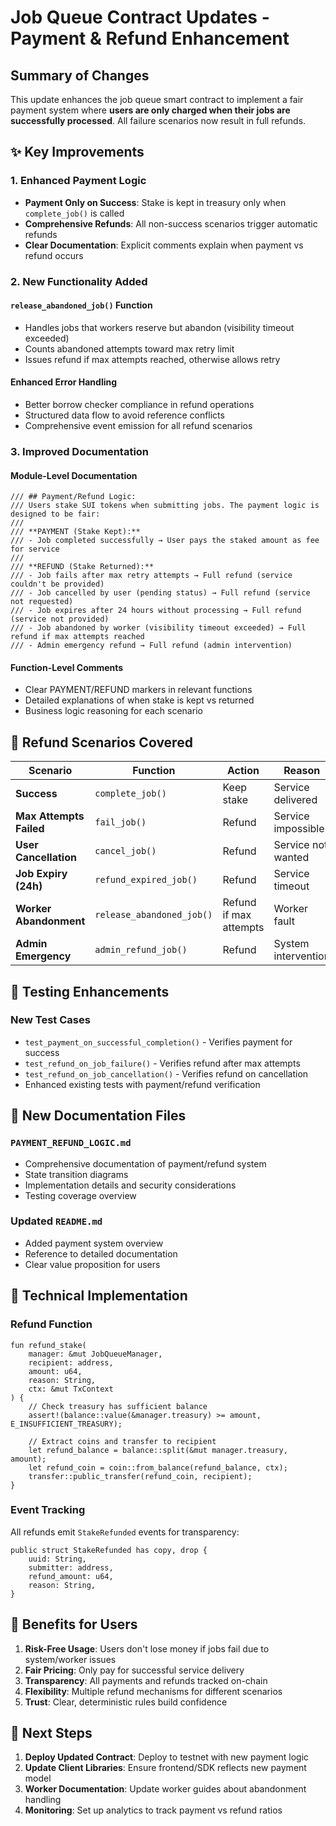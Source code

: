 # Job Queue Contract Updates - Payment & Refund Enhancement

## Summary of Changes

This update enhances the job queue smart contract to implement a fair payment system where **users are only charged when their jobs are successfully processed**. All failure scenarios now result in full refunds.

## ✨ Key Improvements

### 1. Enhanced Payment Logic
- **Payment Only on Success**: Stake is kept in treasury only when `complete_job()` is called
- **Comprehensive Refunds**: All non-success scenarios trigger automatic refunds
- **Clear Documentation**: Explicit comments explain when payment vs refund occurs

### 2. New Functionality Added

#### `release_abandoned_job()` Function
- Handles jobs that workers reserve but abandon (visibility timeout exceeded)
- Counts abandoned attempts toward max retry limit
- Issues refund if max attempts reached, otherwise allows retry

#### Enhanced Error Handling
- Better borrow checker compliance in refund operations
- Structured data flow to avoid reference conflicts
- Comprehensive event emission for all refund scenarios

### 3. Improved Documentation

#### Module-Level Documentation
```move
/// ## Payment/Refund Logic:
/// Users stake SUI tokens when submitting jobs. The payment logic is designed to be fair:
/// 
/// **PAYMENT (Stake Kept):**
/// - Job completed successfully → User pays the staked amount as fee for service
/// 
/// **REFUND (Stake Returned):**
/// - Job fails after max retry attempts → Full refund (service couldn't be provided)
/// - Job cancelled by user (pending status) → Full refund (service not requested)
/// - Job expires after 24 hours without processing → Full refund (service not provided)
/// - Job abandoned by worker (visibility timeout exceeded) → Full refund if max attempts reached
/// - Admin emergency refund → Full refund (admin intervention)
```

#### Function-Level Comments
- Clear PAYMENT/REFUND markers in relevant functions
- Detailed explanations of when stake is kept vs returned
- Business logic reasoning for each scenario

## 🔄 Refund Scenarios Covered

| Scenario | Function | Action | Reason |
|----------|----------|--------|---------|
| **Success** | `complete_job()` | Keep stake | Service delivered |
| **Max Attempts Failed** | `fail_job()` | Refund | Service impossible |
| **User Cancellation** | `cancel_job()` | Refund | Service not wanted |
| **Job Expiry (24h)** | `refund_expired_job()` | Refund | Service timeout |
| **Worker Abandonment** | `release_abandoned_job()` | Refund if max attempts | Worker fault |
| **Admin Emergency** | `admin_refund_job()` | Refund | System intervention |

## 🧪 Testing Enhancements

### New Test Cases
- `test_payment_on_successful_completion()` - Verifies payment for success
- `test_refund_on_job_failure()` - Verifies refund after max attempts
- `test_refund_on_job_cancellation()` - Verifies refund on cancellation
- Enhanced existing tests with payment/refund verification

## 📁 New Documentation Files

### `PAYMENT_REFUND_LOGIC.md`
- Comprehensive documentation of payment/refund system
- State transition diagrams
- Implementation details and security considerations
- Testing coverage overview

### Updated `README.md`
- Added payment system overview
- Reference to detailed documentation
- Clear value proposition for users

## 🔧 Technical Implementation

### Refund Function
```move
fun refund_stake(
    manager: &mut JobQueueManager,
    recipient: address,
    amount: u64,
    reason: String,
    ctx: &mut TxContext
) {
    // Check treasury has sufficient balance
    assert!(balance::value(&manager.treasury) >= amount, E_INSUFFICIENT_TREASURY);
    
    // Extract coins and transfer to recipient
    let refund_balance = balance::split(&mut manager.treasury, amount);
    let refund_coin = coin::from_balance(refund_balance, ctx);
    transfer::public_transfer(refund_coin, recipient);
}
```

### Event Tracking
All refunds emit `StakeRefunded` events for transparency:
```move
public struct StakeRefunded has copy, drop {
    uuid: String,
    submitter: address,
    refund_amount: u64,
    reason: String,
}
```

## 🎯 Benefits for Users

1. **Risk-Free Usage**: Users don't lose money if jobs fail due to system/worker issues
2. **Fair Pricing**: Only pay for successful service delivery
3. **Transparency**: All payments and refunds tracked on-chain
4. **Flexibility**: Multiple refund mechanisms for different scenarios
5. **Trust**: Clear, deterministic rules build confidence

## 🚀 Next Steps

1. **Deploy Updated Contract**: Deploy to testnet with new payment logic
2. **Update Client Libraries**: Ensure frontend/SDK reflects new payment model
3. **Worker Documentation**: Update worker guides about abandonment handling
4. **Monitoring**: Set up analytics to track payment vs refund ratios
